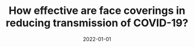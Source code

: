 ---
title: "How effective are face coverings in reducing transmission of COVID-19?"
collection: publications
permalink: /publication/2022-01-01-How-effective-are-face-coverings-in-reducing-transmission-of-COVID-19
date: 2022-01-01
venue: 'Aerosol Science and Technology'
paperurl: 'https://doi.org/10.1080/02786826.2022.2042467'
citation: '<b>JFR</b>, I. Rios de Anda, F. J. Moore, F. K. A. Gregson, J. P. Reid, L. Husain, R. P. Sear and C. P. Royall, &quot;How effective are face coverings in reducing transmission of COVID-19?&quot;, Aerosol Science and Technology <b>56</b>, 473-487 (2022).'
---